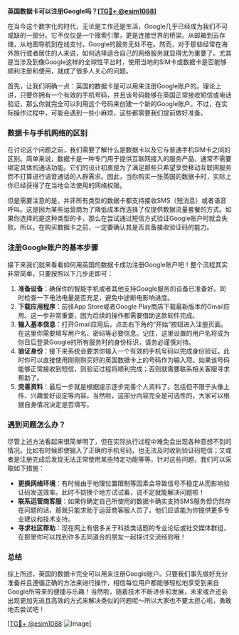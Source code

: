 **英国数据卡可以注册Google吗？[[TG💪+ @esim1088](https://t.me/s/esim1088)]**

在当今这个数字化的时代，无论是工作还是生活，Google几乎已经成为我们不可或缺的一部分。它不仅仅是一个搜索引擎，更是连接世界的桥梁。从邮箱到云存储，从地图导航到在线支付，Google的服务无处不在。然而，对于那些经常在海外旅行或者居住的人来说，如何选择适合自己的网络服务就显得尤为重要了。尤其是当涉及到像Google这样的全球性平台时，使用当地的SIM卡或数据卡是否能够顺利注册和使用，就成了很多人关心的问题。

首先，让我们明确一点：英国的数据卡是可以用来注册Google账户的。理论上讲，只要你拥有一个有效的手机号码，并且该号码能够在英国正常接收短信或电话验证，那么你就完全可以利用这个号码来创建一个新的Google账户。不过，在实际操作过程中，可能会遇到一些小麻烦，这些都需要我们提前做好准备。

### 数据卡与手机网络的区别

在讨论这个问题之前，我们需要了解什么是数据卡以及它与普通手机SIM卡之间的区别。简单来说，数据卡是一种专门用于提供互联网接入的服务产品，通常不需要绑定具体的通话功能。它们的设计初衷是为了满足那些只希望享受移动互联网服务而不打算进行语音通话的人群需求。因此，当你购买一张英国的数据卡时，实际上你已经获得了在当地合法使用的网络权限。

但是需要注意的是，并非所有类型的数据卡都支持接收SMS（短消息）或者语音呼叫。这是因为某些运营商为了降低成本而选择了仅提供数据流量套餐的方式。如果你选择的是这种类型的卡，那么在尝试通过短信方式验证Google账户时就会失败。所以，在购买数据卡之前，一定要确认其是否具备接收验证码的能力。

### 注册Google账户的基本步骤

接下来我们就来看看如何用英国的数据卡成功注册Google账户吧！整个流程其实非常简单，只要按照以下几步走即可：

1. **准备设备**：确保你的智能手机或者其他支持Google服务的设备已准备好。同时检查一下电池电量是否充足，避免中途断电影响进度。
2. **下载应用程序**：前往App Store或者Google Play商店下载最新版本的Gmail应用。这一步非常重要，因为后续的操作都需要借助这款软件完成。
3. **输入基本信息**：打开Gmail应用后，点击右下角的“开始”按钮进入注册页面。在这里你需要填写用户名、密码等必要信息。记住，这里设置的用户名将成为你日后登录Google的所有服务时的身份标识，请务必谨慎对待。
4. **验证身份**：接下来系统会要求你输入一个有效的手机号码以完成身份验证。此时你可以直接使用刚刚购买好的英国数据卡上的号码作为输入项。如果该号码能够正常接收到短信，则验证过程将顺利完成；否则就需要联系相关客服寻求帮助了。
5. **完善资料**：最后一步就是根据提示逐步完善个人资料了。包括但不限于头像上传、兴趣爱好设定等内容。当然啦，这部分内容完全是可选性的，大家可以根据自身情况决定是否填写。

### 遇到问题怎么办？

尽管上述方法看起来很简单明了，但在实际执行过程中难免会出现各种意想不到的情况。比如有时候即使输入了正确的手机号码，也无法及时收到验证码短信；又或者是注册完成后发现无法正常使用某些特定功能等等。针对这些问题，我们可以采取如下措施：

- **更换网络环境**：有时候由于地理位置限制等因素会导致信号不稳定从而影响验证码发送效率。此时不妨换个地方试试看，说不定就能解决问题啦！
- **联系运营商客服**：如果你确定自己所使用的数据卡确实支持SMS服务但仍然存在问题的话，那就只能求助于运营商客服人员了。他们应该能为你提供更多专业建议和技术支持。
- **寻求社区帮助**：现在网上有很多关于科技类话题的专业论坛或社交媒体群组，在那里你可以找到许多志同道合的朋友一起探讨交流经验哦！

### 总结

综上所述，英国的数据卡完全可以用来注册Google账户。只要我们事先做好充分准备并且遵循正确的方法来进行操作，相信每位用户都能够轻松地享受到来自Google所带来的便捷与乐趣！当然啦，随着技术不断进步和发展，未来或许还会出现更加先进且高效的方式来解决类似的问题呢～所以大家也不要太担心啦，勇敢地去尝试吧！

[[TG💪+ @esim1088](https://t.me/s/esim1088) ![Image](https://i.postimg.cc/4NQfJmqS/Snipaste-2025-05-13-00-14-12.png)]